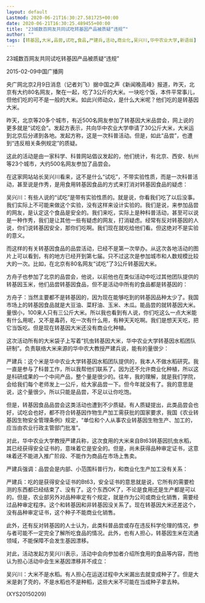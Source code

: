 ```yaml
---
layout: default
Lastmod: 2020-06-21T16:30:27.581725+00:00
date: 2020-06-21T16:30:25.489455+00:00
title: "23城数百网友共同试吃转基因产品被质疑“违规”"
author: ""
tags: [转基因,大米,品尝,试吃,食品,严建兵,活动,商业化,吴兴川,华中农业大学,新语丝]
---
```


23城数百网友共同试吃转基因产品被质疑“违规”

2015-02-09中国广播网

央广网北京2月9日消息（记者刘飞）据中国之声《新闻晚高峰》报道，昨天，北京有大约80名网友，聚在一起，吃了3公斤的大米。一块吃个饭，本件平常事儿，但他们吃的可不是一般的大米。如此兴师动众，是什么大米呢？他们吃的是转基因大米。

昨天，北京等20多个城市，有近500名网友参加了转基因大米品尝会，网上说的更多就是“试吃会”。发起方表示，共向华中农业大学申请了30公斤大米，大米运到北京后分递到各地。发起方称，这是一次科普活动。但是，如此“品尝”，也遭到“违反相关条例规定”的质疑。

这此的活动是由一家科学、科普网站倡议发起的，他们统计，有北京、西安、杭州等23个城市，大约500名网友参加了品尝会。

在这家网站站长吴兴川看来，这不是什么“试吃”，不带实验性质，而是一次科普活动，甚至说是作秀，是用食用转基因食品的方式来打消对转基因食品的疑虑：

吴兴川：有些人说的“试吃”是带有实验性质的。就是说，你看我们吃了以后没事。我们实际上不可能来做这个实验，没有这样来设计实验的。我们是说，来参加品尝的网友，是认定这个食品是安全的。我们来吃，实际上是种科普活动，甚至可以说是一种作秀，我们是让其他一些有疑虑的网友，打消疑虑。经常有反对转基因的人说，你们说转基因安全，那你们吃啊。我们现在就吃给他们看。但这绝对不是实验的意义。

而这样的有关转基因食品的品尝活动，已经不是第一次举办。从这次各地活动的图片上可以看到，有的地方已经开到第七届。只不过这次是参加城市和人数规模比较大的一次。比如，在北京有80名网友“试吃”了3公斤转基因大米。

方舟子也参加了北京的品尝会，他说，以前他也在类似活动中吃过其他团队提供的转基因玉米，他们品尝转基因食品，但不是活动中所有的食品都是转基因的：

方舟子：当然主要都不是转基因的，因为现在能够吃到的转基因品种太少了。我国市场上的转基因食品就是大豆油、菜籽油、玉米、木瓜。能品尝的就转基因大米。量很小，100来人只有三公斤大米。所以我也看到有人说，你们吃这么一点大米能有什么用呢，又不是毒药，吃一次有什么用，有种天天吃啊。我们是想天天吃，把它当饭吃。但是现在转基因大米还没有商业化种植。

这次活动所有的大米袋子上写着“抗虫转基因大米，华中农业大学转基因水稻团队研制”。负责联络大米来源的华中农大教授严建兵说，能有的量很少：

严建兵：这个米是华中农业大学转基因水稻团队提供的，我本人不做水稻研究。我一直是参与了科普工作，所以我帮他们联系了。因为还不允许商业化种植，所以这是科研成果的一个中间产品，整个量是很少的。往年，我的理解，就是我们学院，会给我们每个老师发上一公斤，给大家品尝一下。但今年就没有了。我的意思是说，这个量很少。所以只能是品尝，不足以让你吃饱。

但是，转基因食品品尝会这类活动也遭到不少质疑。有人质疑提出，此类品尝会也好，试吃会也好，都不符合转基因作物生产加工需获批的国家要求，我国《农业转基因生物安全管理条例》规定，“单位和个人从事农业转基因生物生产、加工的，应当由农业行政主管部门批准”。

对此，华中农业大学教授严建兵称，这次食用的大米来自Bt63转基因抗虫水稻，其已经获得安全证书的，意味着它是安全的。但是，尚未获得品种审定证书，这意味着还不能进入推广阶段、不能作为商品在市场上售卖。

严建兵强调：品尝会是内部、小范围科普行为，和商业化生产加工没有关系：

严建兵：吃的是获得安全证书的Bt63，安全证书的意思就是说，它所有的需要检测的东西都已经结束了、没有了。这个东西OK了，不论是食用还是生产都是可以的。但是，农业部另外对品种审定有个规定，就是作为公司或商业化销售，需要经过品种审定程序。这个和转基因和非转基因没关系了。现在转基因大米还差这个，没有品种审定证书，这个种子不能商业化销售。

此外，还有反对转基因的人士认为，此类科普品尝或存在违反科学伦理的情况，参与者可能不一定完全了解所吃食品的情况。此外，也有人担心，转基因生米在流通领域，不能保障不会发生基因漂移。

对此，活动发起方吴兴川表示，活动中会向参加者介绍所食用的食品等内容，而他认为担心活动中会生米基因漂移并不成立：

吴兴川：大米不是水稻。有人担心在运送过程中大米漏出去就变成种子了。但是大米是剥了壳的，不是水稻也不是种稻，这些大米不可能在当成种子拿去种。

(XYS20150209)


